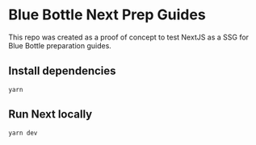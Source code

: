 # Blue Bottle Next Prep Guides

This repo was created as a proof of concept to test NextJS as a SSG for Blue Bottle preparation guides.

## Install dependencies
`yarn`

## Run Next locally
`yarn dev`
